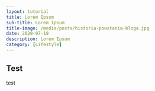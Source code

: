 ```yaml
---
layout: tutorial
title: Lorem Ipsum
sub-title: Lorem Ipsum
title-image: /media/posts/historia-powstania-bloga.jpg
date: 2020-07-19
description: Lorem Ipsum
category: [Lifestyle]
---
```


## Test

test